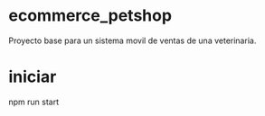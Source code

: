 # ecommerce_petshop
Proyecto base para un sistema movil de ventas de una veterinaria.

# iniciar
npm run start
